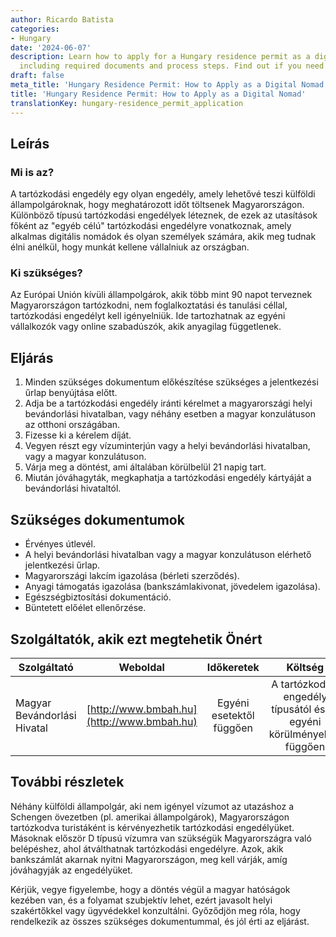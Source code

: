 ```yaml
---
author: Ricardo Batista
categories:
- Hungary
date: '2024-06-07'
description: Learn how to apply for a Hungary residence permit as a digital nomad,
  including required documents and process steps. Find out if you need a visa first.
draft: false
meta_title: 'Hungary Residence Permit: How to Apply as a Digital Nomad'
title: 'Hungary Residence Permit: How to Apply as a Digital Nomad'
translationKey: hungary-residence_permit_application
---
```



## Leírás
### Mi is az?
A tartózkodási engedély egy olyan engedély, amely lehetővé teszi külföldi állampolgároknak, hogy meghatározott időt töltsenek Magyarországon. Különböző típusú tartózkodási engedélyek léteznek, de ezek az utasítások főként az "egyéb célú" tartózkodási engedélyre vonatkoznak, amely alkalmas digitális nomádok és olyan személyek számára, akik meg tudnak élni anélkül, hogy munkát kellene vállalniuk az országban.

### Ki szükséges?
Az Európai Unión kívüli állampolgárok, akik több mint 90 napot terveznek Magyarországon tartózkodni, nem foglalkoztatási és tanulási céllal, tartózkodási engedélyt kell igényelniük. Ide tartozhatnak az egyéni vállalkozók vagy online szabadúszók, akik anyagilag függetlenek.

## Eljárás
1. Minden szükséges dokumentum előkészítése szükséges a jelentkezési űrlap benyújtása előtt.
2. Adja be a tartózkodási engedély iránti kérelmet a magyarországi helyi bevándorlási hivatalban, vagy néhány esetben a magyar konzulátuson az otthoni országában.
3. Fizesse ki a kérelem díját.
4. Vegyen részt egy vízuminterjún vagy a helyi bevándorlási hivatalban, vagy a magyar konzulátuson.
5. Várja meg a döntést, ami általában körülbelül 21 napig tart.
6. Miután jóváhagyták, megkaphatja a tartózkodási engedély kártyáját a bevándorlási hivataltól.

## Szükséges dokumentumok
- Érvényes útlevél.
- A helyi bevándorlási hivatalban vagy a magyar konzulátuson elérhető jelentkezési űrlap.
- Magyarországi lakcím igazolása (bérleti szerződés).
- Anyagi támogatás igazolása (bankszámlakivonat, jövedelem igazolása).
- Egészségbiztosítási dokumentáció.
- Büntetett előélet ellenőrzése.

## Szolgáltatók, akik ezt megtehetik Önért

| Szolgáltató     |     Weboldal     |     Időkeretek     |     Költség     |
| --------------- | --------------- |  :-------------:   | :-------------: |
| Magyar Bevándorlási Hivatal  |  [http://www.bmbah.hu](http://www.bmbah.hu)   |  Egyéni esetektől függően  | A tartózkodási engedély típusától és az egyéni körülményektől függően  |

## További részletek
Néhány külföldi állampolgár, aki nem igényel vízumot az utazáshoz a Schengen övezetben (pl. amerikai állampolgárok), Magyarországon tartózkodva turistáként is kérvényezhetik tartózkodási engedélyüket. Másoknak először D típusú vízumra van szükségük Magyarországra való belépéshez, ahol átválthatnak tartózkodási engedélyre. Azok, akik bankszámlát akarnak nyitni Magyarországon, meg kell várják, amíg jóváhagyják az engedélyüket.

Kérjük, vegye figyelembe, hogy a döntés végül a magyar hatóságok kezében van, és a folyamat szubjektív lehet, ezért javasolt helyi szakértőkkel vagy ügyvédekkel konzultálni. Győződjön meg róla, hogy rendelkezik az összes szükséges dokumentummal, és jól érti az eljárást.